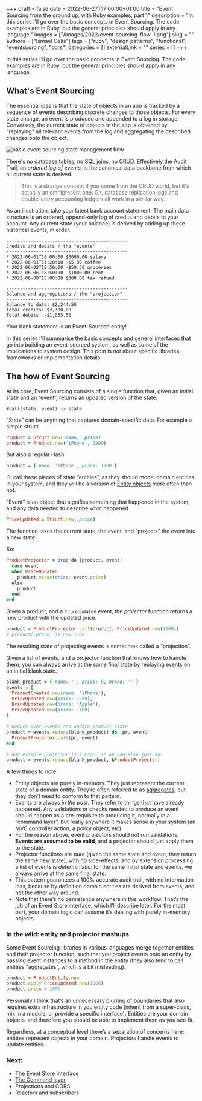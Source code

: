 +++
draft = false
date = 2022-06-27T17:00:00+01:00
title = "Event Sourcing from the ground up, with Ruby examples, part 1"
description = "In this series I’ll go over the basic concepts in Event Sourcing. The code examples are in Ruby, but the general principles should apply in any language."
images = ["/images/2022/event-sourcing-flow-1.png"]
slug = ""
authors = ["Ismael Celis"]
tags = ["ruby", "design patterns", "functional", "eventsourcing", "cqrs"]
categories = []
externalLink = ""
series = []
+++


In this series I'll go over the basic concepts in Event Sourcing.
The code examples are in Ruby, but the general principles should apply in any language.

## What's Event Sourcing

The essential idea is that the state of objects in an app is tracked by a sequence of events describing discrete changes to those objects.
For every state change, an event is produced and appended to a log in storage.
Conversely, the current state of objects in the app is obtained by "replaying" all relevant events from the log and aggregating the described changes onto the object.

![basic event sourcing state management flow](/images/2022/event-sourcing-flow-1.png)

There's no database tables, no SQL joins, no CRUD. Effectively the Audit Trail, an _ordered log of events_, is the canonical data backbone from which all current state is derived.

> This is a strange concept if you come from the CRUD world, but it's actually an omnipresent one: Git, database replication logs and double-entry accounting ledgers all work in a similar way.

As an illustration, take your latest bank account statement. The main data structure is an ordered, append-only log of credits and debits to your account. Any current state (your balance) is derived by adding up these historical events, in order.

```
---------------------------------------------
Credits and debits / the "events"
---------------------------------------------
* 2022-06-01T10:00:00 $3000.00 salary
* 2022-06-01T11:20:10 -$5.00 coffee
* 2022-06-02T18:50:00 -$50.50 groceries
* 2022-06-06T18:50:00 -$1000.00 rent
* 2022-06-08T15:00:00 $300.00 tax refund

---------------------------------------------
Balance and aggregations / the "projection"
---------------------------------------------
Balance to date: $2,244.50
Total credits: $3,300.00
Total debits: -$1,055.50
```

Your bank statement is an Event-Sourced entity!

In this series I'll summarise the basic concepts and general interfaces that go into building an event-sourced system, as well as some of the implications to system design.
This post is _not_ about specific libraries, frameworks or implementation details.

## The how of Event Sourcing

At its core, Event Sourcing consists of a single function that, given an initial state and an “event”, returns an updated version of the state.

```
#call(state, event) -> state
```

“State” can be anything that captures domain-specific data. For example a simple struct

```ruby
Product = Struct.new(:name, :price)
product = Product.new('iPhone', 1200)
```

But also a regular Hash

```ruby
product = { name: 'iPhone', price: 1200 }
```

I’ll call these pieces of state “entities”, as they should model domain entities in your system, and they will be a version of [Entity objects](https://blog.jannikwempe.com/domain-driven-design-entities-value-objects#heading-entities) more often than not.

“Event” is an object that signifies something that happened in the system, and any data needed to describe what happened.

```ruby
PriceUpdated = Struct.new(:price)
```

The function takes the current state, the event, and “projects” the event into a new state.

So:

```ruby
ProductProjector = proc do |product, event|
  case event
  when PriceUpdated
    product.merge(price: event.price)
  else
    product
  end
end
```

Given a product, and a `PriceUpdated` event, the _projector_ function returns a new product with the updated price.

```ruby
product = ProductProjector.call(product, PriceUpdated.new(1100))
# product[:price] is now 1100
```

The resulting state of projecting events is sometimes called a “projection”.

Given a list of events, and a projector function that knows how to handle them, you can always arrive at the same final state by replaying events on an initial blank state.

```ruby
blank_product = { name: '', price: 0, brand: '' }
events = [
  ProductCreated.new(name: 'iPhone'),
  PriceUpdated.new(price: 1200),
  BrandUpdated.new(brand: 'Apple'),
  PriceUpdated.new(price: 1100)
]

# Reduce over events and update product state
product = events.reduce(blank_product) do |pr, event|
  ProductProjector.call(pr, event)
end

# Our example projector is a Proc, so we can also just do:
product = events.reduce(blank_product, &ProductProjector)
```

A few things to note:

- Entity objects are purely in-memory. They just represent the current state of a domain entity. They’re often referred to as [aggregates](https://martinfowler.com/bliki/DDD_Aggregate.html), but they don’t need to conform to that pattern.
- Events are always *in the past*. They refer to things that have already happened. Any validations or checks needed to produce an event should happen as a pre-requisite to producing it, normally in a “command layer”, but really anywhere it makes sense in your system (an MVC controller action, a policy object, etc).
- For the reason above, event projectors should not run validations. **Events are assumed to be valid**, and a projector should just apply them to the state.
- Projector functions are *pure* (given the same state and event, they return the same new state),  with no side-effects, and by extension processing a list of events is *deterministic*: for the same initial state and events, we always arrive at the same final state.
- This pattern guarantees a 100% accurate audit trail, with no information loss, because by definition domain entities are derived from events, and not the other way around.
- Note that there’s no persistence anywhere in this workflow. That’s the job of an Event Store interface, which I’ll describe later. For the most part, your domain logic can assume it’s dealing with purely in-memory objects.

### In the wild: entity and projector mashups

Some Event Sourcing libraries in various languages merge together entities and their projector function, such that you project events onto an entity by passing event instances to a method in the entity (they also tend to call entities “aggregates”, which is a bit misleading).

```ruby
product = ProductEntity.new
product.apply PriceUpdated.new(1000)
product.price # 1000
```

Personally I think that’s an unnecessary blurring of boundaries that also requires extra infrastructure in you entity code (inherit from a super-class, mix in a module, or provide a specific interface). Entities are your domain objects, and therefore you should be able to implement them as you see fit.

Regardless, at a conceptual level there’s a separation of concerns here: entities represent objects in your domain. Projectors handle events to update entities.

### Next:

- [The Event Store interface](/posts/event-sourcing-ruby-event-store/)
- [The Command layer](/posts/event-sourcing-ruby-command-layer/)
- Projections and CQRS
- Reactors and subscribers
